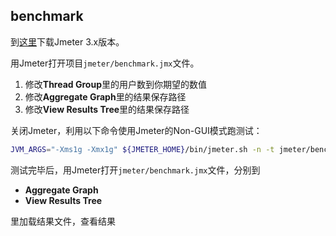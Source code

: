 
## benchmark


到[这里](http://jmeter.apache.org/download_jmeter.cgi)下载Jmeter 3.x版本。

用Jmeter打开项目``jmeter/benchmark.jmx``文件。

1. 修改**Thread Group**里的用户数到你期望的数值
2. 修改**Aggregate Graph**里的结果保存路径
3. 修改**View Results Tree**里的结果保存路径

关闭Jmeter，利用以下命令使用Jmeter的Non-GUI模式跑测试：

```bash
JVM_ARGS="-Xms1g -Xmx1g" ${JMETER_HOME}/bin/jmeter.sh -n -t jmeter/benchmark.jmx的绝对路径
```

测试完毕后，用Jmeter打开`jmeter/benchmark.jmx`文件，分别到

* **Aggregate Graph**
* **View Results Tree**

里加载结果文件，查看结果

